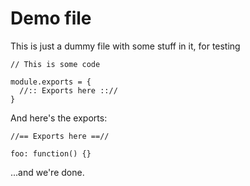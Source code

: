 # Demo file

This is just a dummy file with some stuff in it, for testing

    // This is some code

    module.exports = {
      //:: Exports here :://
    }

And here's the exports:

    //== Exports here ==//

    foo: function() {}

...and we're done.
